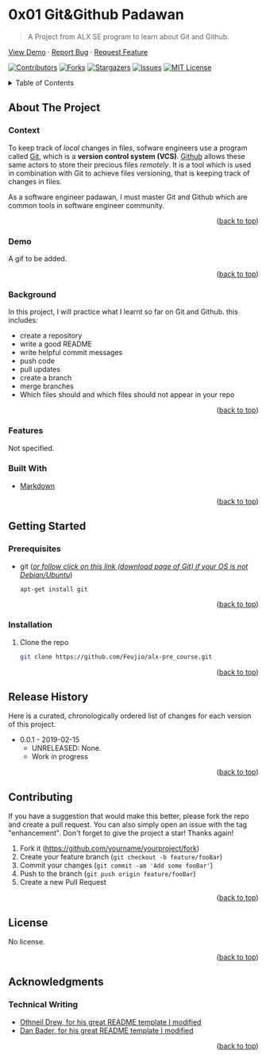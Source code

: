 # 0x01 Git&Github Padawan
> A Project from ALX SE program to learn about Git and Github.
<div align="left">


  <p align="left">
    <a href="https://github.com/Feujio/alx-pre_course">View Demo</a>
    ·
    <a href="https://github.com/Feujio/alx-pre_course/issues">Report Bug</a>
    ·
    <a href="https://github.com/Feujio/alx-pre_course/issues">Request Feature</a>
  </p>
</div>
<div id="top"></div>

<!-- PROJECT SHIELDS -->
[![Contributors][contributors-shield]][contributors-url]
[![Forks][forks-shield]][forks-url]
[![Stargazers][stars-shield]][stars-url]
[![Issues][issues-shield]][issues-url]
[![MIT License][license-shield]][license-url]

<!-- TABLE OF CONTENTS -->
<details>
  <summary>Table of Contents</summary>
  <ol>
    <li>
      <a href="#about-the-project">About The Project</a>
      <ul>
        <li><a href="#context">Context</a></li>
        <li><a href="#demo">Demo</a></li>
        <li><a href="#background">Background</a></li>
        <li><a href="#features">Features</a></li>
        <li><a href="#built-with">Built With</a></li>
      </ul>
    </li>
    <li>
      <a href="#getting-started">Getting Started</a>
      <ul>
        <li><a href="#prerequisites">Prerequisites</a></li>
        <li><a href="#installation">Installation</a></li>
      </ul>
    </li>
    <!-- <li><a href="#usage">Usage</a></li> -->
    <li><a href="#release-history">Release history</a></li>
    <li><a href="#contributing">Contributing</a></li>
    <li><a href="#license">License</a></li>
    <li><a href="#acknowledgments">Acknowledgments</a></li>
    <li><a href="#contact">Contact</a></li>
    
  </ol>
</details>

<!-- ABOUT THE PROJECT -->
## About The Project

<!-- Paragraph 1: --> 
### Context 

To keep track of _local_ changes in files, sofware engineers use a program called [Git](https://git-scm.com/), which is a __version control system (VCS)__. [Github](http://github.com/) allows these same actors to store their precious files _remotely_. It is a tool which is used in combination with Git to achieve files versioning, that is keeping track of changes in files.

As a software engineer padawan, I must master Git and Github which are common tools in software engineer community.

<p align="right">(<a href="#top">back to top</a>)</p>


### Demo 
A gif to be added.
<p align="right">(<a href="#top">back to top</a>)</p>

### Background

In this project, I will practice what I learnt so far on Git and Github. this includes:
* create a repository
* write a good README
* write helpful commit messages
* push code
* pull updates
* create a branch
* merge branches
* Which files should and which files should not appear in your repo

<p align="right">(<a href="#top">back to top</a>)</p>

### Features
Not specified.

<!-- Paragraph 4: -->
### Built With

* [Markdown](https://www.markdownguide.org/)

<p align="right">(<a href="#top">back to top</a>)</p>

<!-- GETTING STARTED -->
## Getting Started

### Prerequisites

* git ([_or follow click on this link (download page of Git) if your OS is not Debian/Ubuntu_](https://git-scm.com/downloads))

  ```sh
  apt-get install git
  ```

<p align="right">(<a href="#top">back to top</a>)</p>

### Installation
1. Clone the repo

   ```sh
   git clone https://github.com/Feujio/alx-pre_course.git
   ```

<p align="right">(<a href="#top">back to top</a>)</p>

## Release History

Here is a curated, chronologically ordered list of changes for each version of this project. 

* 0.0.1 - 2019-02-15
    * UNRELEASED: None.
    * Work in progress

<p align="right">(<a href="#top">back to top</a>)</p>

## Contributing

If you have a suggestion that would make this better, please fork the repo and create a pull request. You can also simply open an issue with the tag "enhancement".
Don't forget to give the project a star! Thanks again!

1. Fork it (<https://github.com/yourname/yourproject/fork>)
2. Create your feature branch (`git checkout -b feature/fooBar`)
3. Commit your changes (`git commit -am 'Add some fooBar'`)
4. Push to the branch (`git push origin feature/fooBar`)
5. Create a new Pull Request

<p align="right">(<a href="#top">back to top</a>)</p>

<!-- LICENSE -->
## License

No license.

<p align="right">(<a href="#top">back to top</a>)</p>

<!-- ACKNOWLEDGMENTS -->
## Acknowledgments
### Technical Writing

* [Othneil Drew,
 for his great README template I modified](https://github.com/othneildrew/Best-README-Template/blob/master/BLANK_README.md)
* [Dan Bader, for his great README template I modified](https://github.com/dbader/readme-template/blob/master/README.md)

<p align="right">(<a href="#top">back to top</a>)</p>

<!-- MARKDOWN LINKS & IMAGES -->
[contributors-shield]: https://img.shields.io/github/contributors/Feujio/alx-pre_course.svg?style=for-the-badge
[contributors-url]: https://github.com/Feujio/alx-pre_course/graphs/contributors
[forks-shield]: https://img.shields.io/github/forks/Feujio/alx-pre_course.svg?style=for-the-badge
[forks-url]: https://github.com/Feujio/alx-pre_course/network/members
[stars-shield]: https://img.shields.io/github/stars/Feujio/alx-pre_course.svg?style=for-the-badge
[stars-url]: https://github.com/Feujio/alx-pre_course/stargazers
[issues-shield]: https://img.shields.io/github/issues/Feujio/alx-pre_course.svg?style=for-the-badge
[issues-url]: https://github.com/Feujio/alx-pre_course/issues
[license-shield]: https://img.shields.io/github/license/Feujio/alx-pre_course.svg?style=for-the-badge
[license-url]: https://github.com/Feujio/alx-pre_course/blob/master/LICENSE.txt

